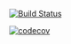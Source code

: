 [![Build Status](https://travis-ci.org/fraedingarnir/ttt.svg?branch=master)](https://travis-ci.org/fraedingarnir/TicTacToe)


[![codecov](https://codecov.io/gh/fraedingarnir/TicTacToe/branch/master/graph/badge.svg)](https://codecov.io/gh/fraedingarnir/TicTacToe)



